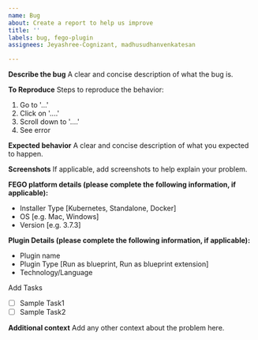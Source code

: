 ```yaml
---
name: Bug
about: Create a report to help us improve
title: ''
labels: bug, fego-plugin
assignees: Jeyashree-Cognizant, madhusudhanvenkatesan

---
```


**Describe the bug**
A clear and concise description of what the bug is.

**To Reproduce**
Steps to reproduce the behavior:
1. Go to '...'
2. Click on '....'
3. Scroll down to '....'
4. See error

**Expected behavior**
A clear and concise description of what you expected to happen.

**Screenshots**
If applicable, add screenshots to help explain your problem.

**FEGO platform details (please complete the following information, if applicable):**
 - Installer Type [Kubernetes, Standalone, Docker]
 - OS [e.g. Mac, Windows]
 - Version [e.g. 3.7.3]

**Plugin Details (please complete the following information, if applicable):**
 - Plugin name
 - Plugin Type [Run as blueprint, Run as blueprint extension]
 - Technology/Language

Add Tasks
- [ ] Sample Task1
- [ ] Sample Task2

**Additional context**
Add any other context about the problem here.
